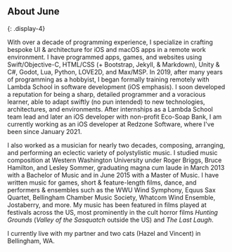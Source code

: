 ## About June
{: .display-4}

With over a decade of programming experience, I specialize in crafting bespoke UI & architecture for iOS and macOS apps in a remote work environment. I have programmed apps, games, and websites using Swift/Objective-C, HTML/CSS (+ Bootstrap, Jekyll, & Markdown), Unity & C#, Godot, Lua, Python, LOVE2D, and Max/MSP. In 2019, after many years of programming as a hobbyist, I began formally training remotely with Lambda School in software development (iOS emphasis). I soon developed a reputation for being a sharp, detailed programmer and a voracious learner, able to adapt swiftly (no pun intended) to new technologies, architectures, and environments. After internships as a Lambda School team lead and later an iOS developer with non-profit Eco-Soap Bank, I am currently working as an iOS developer at Redzone Software, where I've been since January 2021.

I also worked as a musician for nearly two decades, composing, arranging, and performing an eclectic variety of polystylistic music. I studied music composition at Western Washington University under Roger Briggs, Bruce Hamilton, and Lesley Sommer, graduating magna cum laude in March 2013 with a Bachelor of Music and in June 2015 with a Master of Music. I have written music for games, short & feature-length films, dance, and performers & ensembles such as the WWU Wind Symphony, Equus Sax Quartet, Bellingham Chamber Music Society, Whatcom Wind Ensemble, Jostaberry, and more. My music has been featured in films played at festivals across the US, most prominently in the cult horror films *Hunting Grounds* (*Valley of the Sasquatch* outside the US) and *The Last Laugh*.

I currently live with my partner and two cats (Hazel and Vincent) in Bellingham, WA.
